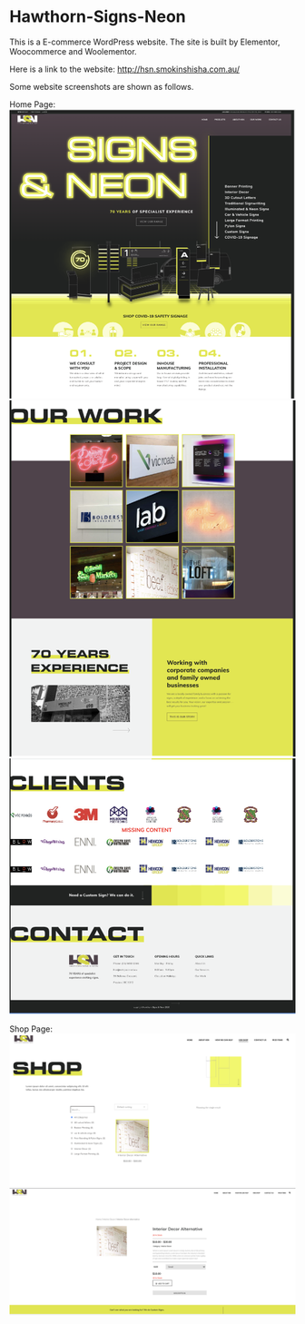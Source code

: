 # Hawthorn-Signs-Neon

This is a E-commerce WordPress website. The site is built by Elementor, Woocommerce and Woolementor.

Here is a link to the website: http://hsn.smokinshisha.com.au/

Some website screenshots are shown as follows.

Home Page:
![](/Website%20Screenshot/Home%20Page/HomePage1.png)
![](/Website%20Screenshot/Home%20Page/HomePage2.png)
![](/Website%20Screenshot/Home%20Page/HomePage3.png)


Shop Page:
![](/Website%20Screenshot/Shop%20Page/ProductArchive.png)
![](/Website%20Screenshot/Shop%20Page/SingleProduct.png)
